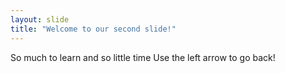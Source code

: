 ```yaml
---
layout: slide
title: "Welcome to our second slide!"
---
```

So much to learn and so little time
Use the left arrow to go back!
